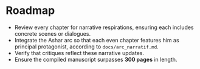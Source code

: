 # Roadmap

- Review every chapter for narrative respirations, ensuring each includes concrete scenes or dialogues.
- Integrate the Ashar arc so that each even chapter features him as principal protagonist, according to `docs/arc_narratif.md`.
- Verify that critiques reflect these narrative updates.
- Ensure the compiled manuscript surpasses **300 pages** in length.
